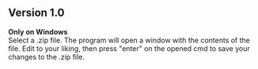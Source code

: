 <h2>Version 1.0</h2>
<b>Only on Windows</b>
<br>
Select a .zip file. The program will open a window with the contents of the file. Edit to your liking, then press "enter" on the opened cmd to save your changes to the .zip file.

